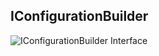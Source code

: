 ## IConfigurationBuilder

![IConfigurationBuilder Interface](https://github.com/xuzhg/AspNetCore/blob/master/Images/ConfigurationBuilder.png)
